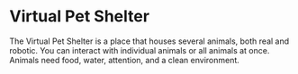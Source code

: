# Virtual Pet Shelter

The Virtual Pet Shelter is a place that houses several animals, both real and robotic. You can interact with
individual animals or all animals at once. Animals need food, water, attention, and a clean environment.